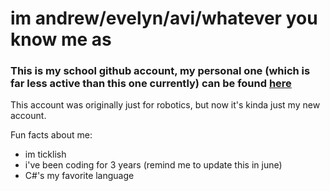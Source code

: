 # im andrew/evelyn/avi/whatever you know me as
### This is my school github account, my personal one (which is far less active than this one currently) can be found [here](https://github.com/stupidjuice)

This account was originally just for robotics, but now it's kinda just my new account.

Fun facts about me:
- im ticklish
- i've been coding for 3 years (remind me to update this in june)
- C#'s my favorite language
